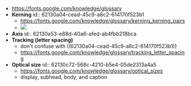- https://fonts.google.com/knowledge/glossary
- **Kerning**
  id:: 62130a04-cead-45c9-a8c2-614170f523b1
	- https://fonts.google.com/knowledge/glossary/kerning_kerning_pairs
	- ![](https://fonts.gstatic.com/s/img/knowledge/glossary/terms/kerning_kerning_pairs/images/thumbnail_411126311.svg)
- **Axis**
  id:: 62130a53-e88d-40a6-afed-ab4fbb218bca
- **Tracking (letter spacing)**
	- don't confuse with ((62130a04-cead-45c9-a8c2-614170f523b1))
	- https://fonts.google.com/knowledge/glossary/tracking_letter_spacing
- **Optical size**
  id:: 62130c72-568c-4210-b5e4-05de2313a4a5
	- https://fonts.google.com/knowledge/glossary/optical_sizes
	- display, subhead, body, and caption